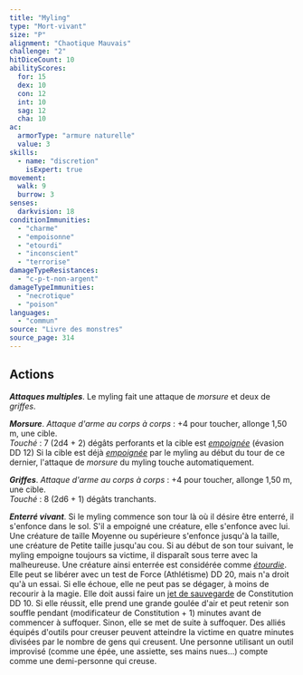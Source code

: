 ```yaml
---
title: "Myling"
type: "Mort-vivant"
size: "P"
alignment: "Chaotique Mauvais"
challenge: "2"
hitDiceCount: 10
abilityScores:
  for: 15
  dex: 10
  con: 12
  int: 10
  sag: 12
  cha: 10
ac:
  armorType: "armure naturelle"
  value: 3
skills:
  - name: "discretion"
    isExpert: true
movement:
  walk: 9
  burrow: 3
senses:
  darkvision: 18
conditionImmunities:
  - "charme"
  - "empoisonne"
  - "etourdi"
  - "inconscient"
  - "terrorise"
damageTypeResistances:
  - "c-p-t-non-argent"
damageTypeImmunities:
  - "necrotique"
  - "poison"
languages:
  - "commun"
source: "Livre des monstres"
source_page: 314
---
```

## Actions
_**Attaques multiples**_. Le myling fait une attaque de _morsure_ et deux de _griffes_.

_**Morsure**_. _Attaque d'arme au corps à corps_ : +4 pour toucher, allonge 1,50 m, une cible.  
_Touché_ : 7 (2d4 + 2) dégâts perforants et la cible est [_empoignée_](/gerer-la-sante-du-personnage/#empoigne) (évasion DD 12) Si la cible est déjà [_empoignée_](/gerer-la-sante-du-personnage/#empoigne) par le myling au début du tour de ce dernier, l'attaque de _morsure_ du myling touche automatiquement.

_**Griffes**_. _Attaque d'arme au corps à corps_ : +4 pour toucher, allonge 1,50 m, une cible.  
_Touché_ : 8 (2d6 + 1) dégâts tranchants.

_**Enterré vivant**_. Si le myling commence son tour là où il désire être enterré, il s'enfonce dans le sol. S'il a empoigné une créature, elle s'enfonce avec lui. Une créature de taille Moyenne ou supérieure s'enfonce jusqu'à la taille, une créature de Petite taille jusqu'au cou. Si au début de son tour suivant, le myling empoigne toujours sa victime, il disparaît sous terre avec la malheureuse. Une créature ainsi enterrée est considérée comme [_étourdie_](/gerer-la-sante-du-personnage/#etourdi). Elle peut se libérer avec un test de Force (Athlétisme) DD 20, mais n'a droit qu'à un essai. Si elle échoue, elle ne peut pas se dégager, à moins de recourir à la magie. Elle doit aussi faire un [jet de sauvegarde](/utiliser-les-caracteristiques/#jets-de-sauvegarde) de Constitution DD 10. Si elle réussit, elle prend une grande goulée d'air et peut retenir son souffle pendant (modificateur de Constitution + 1) minutes avant de commencer à suffoquer. Sinon, elle se met de suite à suffoquer. Des alliés équipés d'outils pour creuser peuvent atteindre la victime en quatre minutes divisées par le nombre de gens qui creusent. Une personne utilisant un outil improvisé (comme une épée, une assiette, ses mains nues...) compte comme une demi-personne qui creuse.
